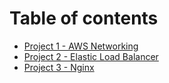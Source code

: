 # Table of contents

* [Project 1 - AWS Networking](README.md)
* [Project 2 - Elastic Load Balancer](project-2-elastic-load-balancer.md)
* [Project 3 - Nginx](project-3-nginx.md)
